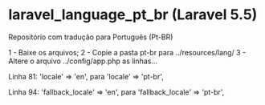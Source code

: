 # laravel_language_pt_br (Laravel 5.5)
Repositório com tradução para Português (Pt-BR)

1 - Baixe os arquivos;
2 - Copie a pasta pt-br para ../resources/lang/
3 - Altere o arquivo ../config/app.php as linhas...

Linha 81:      'locale' => 'en', 
          para 'locale' => 'pt-br',

Linha 94:      'fallback_locale' => 'en',
          para 'fallback_locale' => 'pt-br',

